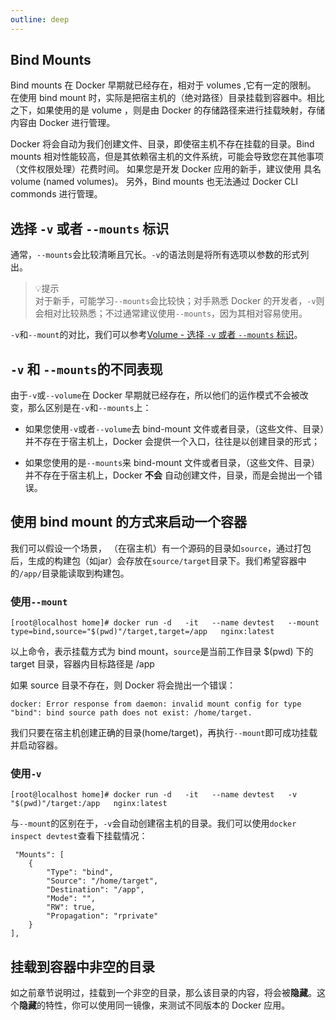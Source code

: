 ```yaml
---
outline: deep
---
```


## Bind Mounts

Bind mounts 在 Docker 早期就已经存在，相对于 volumes ,它有一定的限制。 在使用 bind mount 时，实际是把宿主机的（绝对路径）目录挂载到容器中。相比之下，如果使用的是 volume ，则是由 Docker 的存储路径来进行挂载映射，存储内容由 Docker 进行管理。

Docker 将会自动为我们创建文件、目录，即使宿主机不存在挂载的目录。Bind mounts 相对性能较高，但是其依赖宿主机的文件系统，可能会导致您在其他事项（文件权限处理）花费时间。 如果您是开发 Docker 应用的新手，建议使用 具名volume (named volumes)。 另外，Bind mounts 也无法通过 Docker CLI commonds 进行管理。

## 选择 `-v` 或者 `--mounts` 标识

通常，`--mounts`会比较清晰且冗长。`-v`的语法则是将所有选项以参数的形式列出。

> 💡提示
> <br>
> 对于新手，可能学习`--mounts`会比较快；对手熟悉 Docker 的开发者，`-v`则会相对比较熟悉；不过通常建议使用`--mounts`，因为其相对容易使用。

`-v`和`--mount`的对比，我们可以参考[Volume - 选择 `-v` 或者 `--mounts` 标识](https://www.baidu.com)。


## `-v` 和 `--mounts`的不同表现

由于`-v`或`--volume`在 Docker 早期就已经存在，所以他们的运作模式不会被改变，那么区别是在`-v`和`--mounts`上：

- 如果您使用`-v`或者`--volume`去 bind-mount 文件或者目录，（这些文件、目录）并不存在于宿主机上，Docker 会提供一个入口，往往是以创建目录的形式；

- 如果您使用的是`--mounts`来 bind-mount 文件或者目录，（这些文件、目录）并不存在于宿主机上，Docker **不会** 自动创建文件，目录，而是会抛出一个错误。

## 使用 bind mount 的方式来启动一个容器

我们可以假设一个场景， （在宿主机）有一个源码的目录如`source`，通过打包后，生成的构建包（如jar）会存放在`source/target`目录下。我们希望容器中的`/app/`目录能读取到构建包。

### 使用`--mount` 

```shell
[root@localhost home]# docker run -d   -it   --name devtest   --mount type=bind,source="$(pwd)"/target,target=/app   nginx:latest
```

以上命令，表示挂载方式为 bind mount，`source`是当前工作目录 $(pwd) 下的 target 目录，容器内目标路径是 /app

如果 source 目录不存在，则 Docker 将会抛出一个错误：
```shell
docker: Error response from daemon: invalid mount config for type "bind": bind source path does not exist: /home/target.
```

我们只要在宿主机创建正确的目录(home/target)，再执行`--mount`即可成功挂载并启动容器。

### 使用`-v`

```shell
[root@localhost home]# docker run -d   -it   --name devtest   -v "$(pwd)"/target:/app   nginx:latest
```

与`--mount`的区别在于，`-v`会自动创建宿主机的目录。我们可以使用`docker inspect devtest`查看下挂载情况：

```shell
 "Mounts": [
    {
        "Type": "bind",
        "Source": "/home/target",
        "Destination": "/app",
        "Mode": "",
        "RW": true,
        "Propagation": "rprivate"
    }
],
```

## 挂载到容器中非空的目录

如之前章节说明过，挂载到一个非空的目录，那么该目录的内容，将会被**隐藏**。这个**隐藏**的特性，你可以使用同一镜像，来测试不同版本的 Docker 应用。










